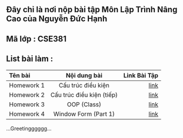 ## Đây chỉ là nơi nộp bài tập Môn Lập Trình Nâng Cao của Nguyễn Đức Hạnh

## Mã lớp : CSE381

## List bài làm :

| Tên bài    |       Nội dung bài        | Link Bài Tập |
| :--------- | :-----------------------: | -----------: |
| Homework 1 |    Cấu trúc điều kiện     |     [link](https://github.com/2ksoft/fundamental-c--CSE381/tree/master/Homework-1) |
| Homework 2 | Cấu trúc điều kiện (tiếp) |     [link](https://github.com/2ksoft/fundamental-c--CSE381/tree/master/Homework-2) |
| Homework 3 |        OOP (Class)        |     [link](https://github.com/2ksoft/fundamental-c--CSE381/tree/master/Homework-3) |
| Homework 4 |    Window Form (Part 1)   |     [link](https://github.com/2ksoft/fundamental-c--CSE381/tree/master/Homework-4) |
...Greetingggggg...
